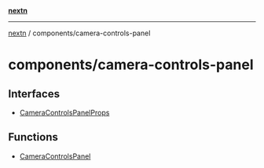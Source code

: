 [**nextn**](../../README.md)

***

[nextn](../../modules.md) / components/camera-controls-panel

# components/camera-controls-panel

## Interfaces

- [CameraControlsPanelProps](interfaces/CameraControlsPanelProps.md)

## Functions

- [CameraControlsPanel](functions/CameraControlsPanel.md)
